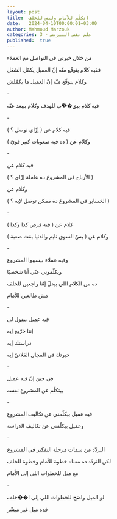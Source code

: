 ```yaml
---
layout: post
title:  اتكلّم للأمام وليس للخلف
date:   2024-04-10T00:00:01+03:00
author: Mahmoud Marzouk
categories: 3 - علم نفس البيزنس
published:  true
---
```

من خلال خبرتي في التواصل مع العملاء

ففيه كلام يتوقّع منّه إنّ العميل يكمّل الشغل

وكلام يتوقّع منّه إنّ العميل ما يكمّلش

\-

فيه كلام بيق��ّب للهدف وكلام بيبعد عنّه

\-

فيه كلام عن ( إزّاي نوصل ؟ )

وكلام عن ( ده فيه صعوبات كتير قويّ )

\-

فيه كلام عن

( الأرباح في المشروع ده عاملة إزّاي ؟ )

وكلام عن

( الخساير في المشروع ده ممكن توصل لإيه ؟ )

\-

كلام عن ( فيه فرص كذا وكذا )

وكلام عن ( بسّ السوق نايم والدنيا بقت صعبة )

\-

وفيه عملاء بيسيبوا المشروع

ويكلّموني عنّي أنا شخصيّا

ده من الكلام اللي بيدلّ إنّنا راجعين للخلف

مش طالعين للأمام

\-

فيه عميل بيقول لي

إنتا خرّيج إيه

دراستك إيه

خبرتك في المجال الفلانيّ إيه

\-

في حين إنّ فيه عميل

بيتكلّم عن المشروع نفسه

\-

فيه عميل بيكلّمني عن تكاليف المشروع

وعميل بيكلّمني عن تكاليف الدراسة

\-

التردّد من سمات مرحلة التفكير في المشروع

لكن التردّد ده معناه خطوة للأمام وخطوة للخلف

مع ميل للخطوات اللي إلى الأمام

\-

لو الميل واضح للخطوات اللي إلى ا��خلف

فده ميل غير مبشّر

